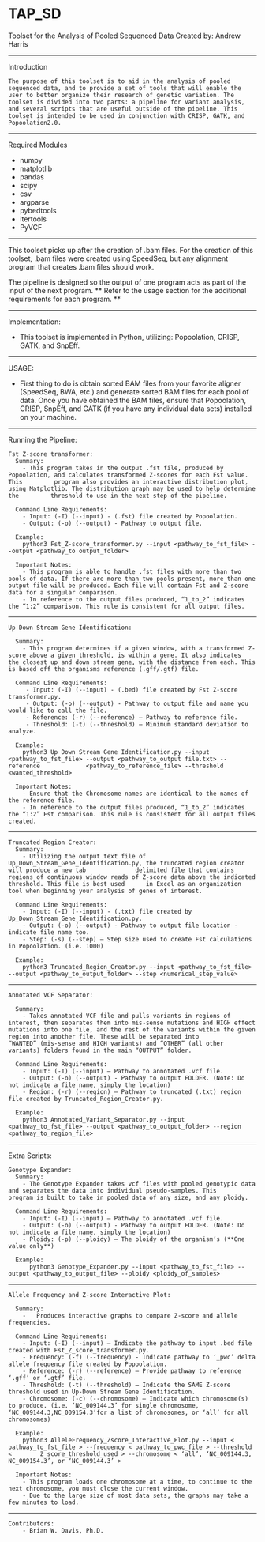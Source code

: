 # TAP_SD
Toolset for the Analysis of Pooled Sequenced Data
Created by: Andrew Harris

__________________________________________________________________________________________________________________________________________

Introduction

	The purpose of this toolset is to aid in the analysis of pooled sequenced data, and to provide a set of tools that will enable the user to better organize their research of genetic variation. The toolset is divided into two parts: a pipeline for variant analysis, and several scripts that are useful outside of the pipeline. This toolset is intended to be used in conjunction with CRISP, GATK, and Popoolation2.0. 

__________________________________________________________________________________________________________________________________________

Required Modules
- numpy
- matplotlib
- pandas
- scipy
- csv
- argparse 
- pybedtools
- itertools
- PyVCF
__________________________________________________________________________________________________________________________________________

This toolset picks up after the creation of .bam files. For the creation of this toolset, .bam files were created using SpeedSeq, but any alignment program that creates .bam files should work. 

The pipeline is designed so the output of one program acts as part of the input of the next program. ** Refer to the usage section for the additional requirements for each program. **

__________________________________________________________________________________________________________________________________________
Implementation:

- This toolset is implemented in Python, utilizing: Popoolation, CRISP, GATK, and SnpEff. 
__________________________________________________________________________________________________________________________________________

USAGE:

- First thing to do is obtain sorted BAM files from your favorite aligner (SpeedSeq, BWA, etc.) and generate sorted BAM files for each pool of data. Once you have obtained the BAM files, ensure that Popoolation, CRISP, SnpEff, and GATK (if you have any individual data sets) installed on your machine. 
__________________________________________________________________________________________________________________________________________


Running the Pipeline:


	Fst Z-score transformer:
	  Summary:
	    - This program takes in the output .fst file, produced by Popoolation, and calculates transformed Z-scores for each Fst value. This         program also provides an interactive distribution plot, using Matplotlib. The distribution graph may be used to help determine the         threshold to use in the next step of the pipeline. 

	  Command Line Requirements:
	    - Input: (-I) (--input) - (.fst) file created by Popoolation.
	    - Output: (-o) (--output) - Pathway to output file. 

	  Example:
	    python3 Fst_Z-score_transformer.py --input <pathway_to_fst_file> --output <pathway_to output_folder>

	  Important Notes:
	    - This program is able to handle .fst files with more than two pools of data. If there are more than two pools present, more than one      output file will be produced. Each file will contain Fst and Z-score data for a singular comparison.  
	    - In reference to the output files produced, “1_to_2” indicates the “1:2” comparison. This rule is consistent for all output files.  

__________________________________________________________________________________________________________________________________________

	Up Down Stream Gene Identification:

	  Summary:
	    - This program determines if a given window, with a transformed Z-score above a given threshold, is within a gene. It also indicates        the closest up and down stream gene, with the distance from each. This is based off the organisms reference (.gff/.gtf) file.

	  Command Line Requirements:
	     - Input: (-I) (--input) - (.bed) file created by Fst Z-score transformer.py.
	     - Output: (-o) (--output) - Pathway to output file and name you would like to call the file.
	     - Reference: (-r) (--reference) – Pathway to reference file.
	     - Threshold: (-t) (--threshold) – Minimum standard deviation to analyze. 

	  Example:
	    python3 Up Down Stream Gene Identification.py --input <pathway_to_fst_file> --output <pathway_to_output file.txt> --reference             <pathway_to_reference_file> --threshold <wanted_threshold>

	  Important Notes:
	    - Ensure that the Chromosome names are identical to the names of the reference file. 
	    - In reference to the output files produced, “1_to_2” indicates the “1:2” Fst comparison. This rule is consistent for all output files      created.

__________________________________________________________________________________________________________________________________________

	Truncated Region Creator:
	  Summary:
	    - Utilizing the output text file of Up_Down_Stream_Gene_Identification.py, the truncated region creator will produce a new tab              delimited file that contains regions of continuous window reads of Z-score data above the indicated threshold. This file is best used      in Excel as an organization tool when beginning your analysis of genes of interest. 

	  Command Line Requirements:
	    - Input: (-I) (--input) - (.txt) file created by Up_Down_Stream_Gene_Identification.py.
	    - Output: (-o) (--output) - Pathway to output file location - indicate file name too. 
	    - Step: (-s) (--step) – Step size used to create Fst calculations in Popoolation. (i.e. 1000)

	  Example:
	    python3 Truncated_Region_Creator.py --input <pathway_to_fst_file> --output <pathway_to_output_folder> --step <numerical_step_value>

__________________________________________________________________________________________________________________________________________

	Annotated VCF Separator:

	  Summary:
	    - Takes annotated VCF file and pulls variants in regions of interest, then separates them into mis-sense mutations and HIGH effect          mutations into one file, and the rest of the variants within the given region into another file. These will be separated into              “WANTED” (mis-sense and HIGH variants) and “OTHER” (all other variants) folders found in the main “OUTPUT” folder. 

	  Command Line Requirements:
	    - Input: (-I) (--input) – Pathway to annotated .vcf file.
	    - Output: (-o) (--output) - Pathway to output FOLDER. (Note: Do not indicate a file name, simply the location)
	    - Region: (-r) (--region) – Pathway to truncated (.txt) region file created by Truncated_Region_Creator.py.

	  Example:
	    python3 Annotated_Variant_Separator.py --input <pathway_to_fst_file> --output <pathway_to_output_folder> --region                         <pathway_to_region_file>

__________________________________________________________________________________________________________________________________________


Extra Scripts:

	Genotype Expander:
	  Summary:
	    - The Genotype Expander takes vcf files with pooled genotypic data and separates the data into individual pseudo-samples. This               program is built to take in pooled data of any size, and any ploidy. 

	  Command Line Requirements:
	    - Input: (-I) (--input) – Pathway to annotated .vcf file.
	    - Output: (-o) (--output) - Pathway to output FOLDER. (Note: Do not indicate a file name, simply the location)
	    - Ploidy: (-p) (--ploidy) – The ploidy of the organism’s (**One value only**)

	  Example:
	      python3 Genotype_Expander.py --input <pathway_to_fst_file> --output <pathway_to_output_file> --ploidy <ploidy_of_samples>

__________________________________________________________________________________________________________________________________________

	Allele Frequency and Z-score Interactive Plot:

	  Summary:
	    -	Produces interactive graphs to compare Z-score and allele frequencies. 

	  Command Line Requirements:
	    - Input: (-I) (--input) – Indicate the pathway to input .bed file created with Fst_Z_score_transformer.py.
	    - Frequency: (-f) (--frequency) - Indicate pathway to ‘_pwc’ delta allele frequency file created by Popoolation.
	    - Reference: (-r) (--reference) – Provide pathway to reference ‘.gff’ or ‘.gtf’ file.
	    - Threshold: (-t) (--threshold) – Indicate the SAME Z-score threshold used in Up-Down Stream Gene Identification.
	    - Chromosome: (-c) (--chromosome) – Indicate which chromosome(s) to produce. (i.e. ‘NC_009144.3’ for single chromosome, ‘NC_009144.3,NC_009154.3’for a list of chromosomes, or ‘all’ for all chromosomes)

	  Example:
	    python3 AlleleFrequency_Zscore_Interactive_Plot.py --input < pathway_to_fst_file > --frequency < pathway_to_pwc_file > --threshold <        Z_score_threshold_used > --chromosome < ‘all’, ‘NC_009144.3, NC_009154.3’, or ‘NC_009144.3’ >

	  Important Notes:
	    - This program loads one chromosome at a time, to continue to the next chromosome, you must close the current window. 
	    - Due to the large size of most data sets, the graphs may take a few minutes to load. 
    
    
   _________________________________________________________________________________________________________________________________________
    
    Contributors:
    	- Brian W. Davis, Ph.D.
